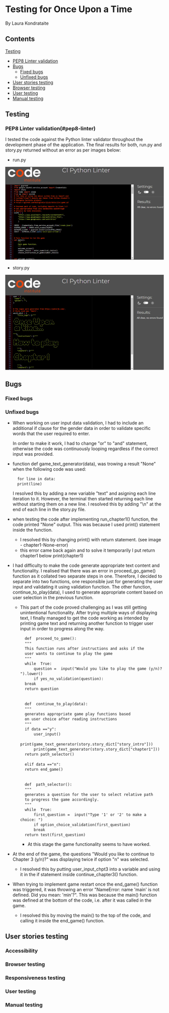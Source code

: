 # Testing for Once Upon a Time 
By Laura Kondrataite

## Contents

[Testing](#testing)

- [PEP8 Linter validation](#pep8-linter)
- [Bugs](#bugs)
	- [Fixed bugs](#fixed-bugs)
	- [Unfixed bugs](#unfixed-bugs)
- [User stories testing](#user-stories-testing)
- [Browser testing](#browser-testing)
- [User testing](#user-testing)
- [Manual testing](#manual-testing)

## Testing

### PEP8 Linter validation(#pep8-linter)
I tested the code against the Python linter validator throughout the development phase of the application. The final results for both, run.py and story.py returned without an error as per images below:

- run.py

![runpy-validation-image](documentation/testing/validation-images/runpy-linter.jpeg)


- story.py

![storypy-validation-image](documentation/testing/validation-images/storypy-linter.jpeg)



## Bugs
### Fixed bugs

### Unfixed bugs


- When working on user input data validation, I had to include an additional if clause for the gender data in order to validate specific words that the user required to enter. 

    In order to make it work, I had to change "or" to "and" statement, otherwise the code was continuously looping regardless if the correct input was provided.

- function def game_text_generator(data), was trowing a result "None" when the following code was used:

        for line in data:
    	print(line)

    I resolved this by adding a new variable "text" and asigning each line iteration to it. However, the terminal then started returning each line without starting them on a new line. I resolved this by adding "\n" at the end of each line in the story.py file.

- when testing the code after implementing run_chapter1() function, the code printed "None" output. This was because I used print() statement inside the function. 
    - I resolved this by changing print() with return statement. (see image - chapter1-None-error)
    - this error came back again and to solve it temporarily I put return chapter1 below print(chapter1)

- I had difficulty to make the code generate appropriate text content and functionality. I realised that there was an error in proceed_go_game() function as it collated two separate steps in one. Therefore, I decided to separate into two functions, one responsible just for generating the user input and validating it using validation function. The other function, continue_to_play(data), I used to generate appropriate content based on user selection in the previous function.
    - This part of the code proved challenging as I was still getting unintentional functionality. After trying multiple ways of displaying text, I finally managed to get the code working as intended by printing game text and returning another function to trigger user input in order to progress along the way. 

            def  proceed_to_game():
            """
            This function runs after instructions and asks if the
            user wants to continue to play the game
            """
            while  True:
                question =  input("Would you like to play the game (y/n)? ").lower()
                if yes_no_validation(question):
            break
            return question
            
            
            def  continue_to_play(data):
            """
            generates appropriate game play functions based
            on user choice after reading instructions
            """
            if data =="y":
                user_input()
                print(game_text_generator(story.story_dict["story_intro"]))
                print(game_text_generator(story.story_dict["chapter1"]))
            return path_selector()
            
            elif data =="n":
            return end_game()
            

            def  path_selector():
            """
            generates a question for the user to select relative path
            to progress the game accordingly.
            """
            while  True:
                first_question =  input("Type '1' or '2' to make a choice: ")
                if option_choice_validation(first_question)
                break
            return test(first_question)

        - At this stage the game functionality seems to have worked. 

- At the end of the game, the questions "Would you like to continue to Chapter 3 (y/n)?" was displaying twice if option "n" was selected. 
    - I resolved this by putting user_input_chpt3 into a variable and using it in the if statement inside continue_chapter3() function.

- When trying to implement game restart once the end_game() function was triggered, it was throwing an error "NameError: name 'main' is not defined. Did you mean: 'min'?". This was because the main() function was defined at the bottom of the code, i.e. after it was called in the game.
    - I resolved this by moving the main() to the top of the code, and calling it inside the end_game() function.


## User stories testing

### Accessibility
### Browser testing
### Responsiveness testing
### User testing
### Manual testing